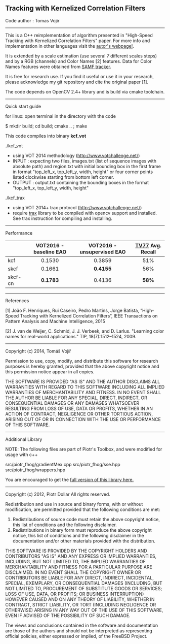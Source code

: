 ## Tracking with Kernelized Correlation Filters

Code author : Tomas Vojir

________________

This is a C++ reimplementation of algorithm presented in "High-Speed Tracking with Kernelized Correlation Filters" paper.
For more info and implementation in other languages visit the [autor's webpage!](http://home.isr.uc.pt/~henriques/circulant/).

It is extended by a scale estimation (use several *7* different scales steps) and
by a RGB (channels) and Color Names [2] features. Data for Color Names features were obtained from [SAMF tracker](https://github.com/ihpdep/samf).

It is free for research use. If you find it useful or use it in your research, please acknowledge my git repository
and cite the original paper [1].

The code depends on OpenCV 2.4+ library and is build via cmake toolchain.

_________________
Quick start guide

for linux: open terminal in the directory with the code

$ mkdir build; cd build; cmake .. ; make

This code compiles into binary **kcf_vot**

./kcf_vot
- using VOT 2014 methodology (http://www.votchallenge.net/)
 - INPUT : expecting two files, images.txt (list of sequence images with absolute path) and
           region.txt with initial bounding box in the first frame in format "top_left_x, top_left_y, width, height" or
           four corner points listed clockwise starting from bottom left corner.
 - OUTPUT : output.txt containing the bounding boxes in the format "top_left_x, top_left_y, width, height"

./kcf_trax
- using VOT 2014+ trax protocol (http://www.votchallenge.net/)
- require [trax](https://github.com/votchallenge/trax) library to be compiled
  with opencv support and installed. See trax instruction for compiling and
  installing.

___________
Performance

|  | **VOT2016 - baseline EAO** | **VOT2016 - unsupervised EAO** |    [**TV77**](http://cmp.felk.cvut.cz/~vojirtom/dataset/index.html) Avg. Recall |
|:---------------|:--------------:|:------------------:|:----------------:|
|  kcf          |0.1530        |   0.3859         |      51%       |
|  skcf         |0.1661        |   **0.4155**         |      56%       |
|  skcf-cn      |**0.1783**        |   0.4136         |      **58%**       |

__________
References

[1] João F. Henriques, Rui Caseiro, Pedro Martins, Jorge Batista, “High-Speed Tracking with Kernelized Correlation Filters“,
IEEE Transactions on Pattern Analysis and Machine Intelligence, 2015

[2] J. van de Weijer, C. Schmid, J. J. Verbeek, and D. Larlus. "Learning color names for real-world applications." TIP, 18(7):1512–1524, 2009.

_____________________________________
Copyright (c) 2014, Tomáš Vojíř

Permission to use, copy, modify, and distribute this software for research
purposes is hereby granted, provided that the above copyright notice and
this permission notice appear in all copies.

THE SOFTWARE IS PROVIDED "AS IS" AND THE AUTHOR DISCLAIMS ALL WARRANTIES
WITH REGARD TO THIS SOFTWARE INCLUDING ALL IMPLIED WARRANTIES OF
MERCHANTABILITY AND FITNESS. IN NO EVENT SHALL THE AUTHOR BE LIABLE FOR
ANY SPECIAL, DIRECT, INDIRECT, OR CONSEQUENTIAL DAMAGES OR ANY DAMAGES
WHATSOEVER RESULTING FROM LOSS OF USE, DATA OR PROFITS, WHETHER IN AN
ACTION OF CONTRACT, NEGLIGENCE OR OTHER TORTIOUS ACTION, ARISING OUT OF
OR IN CONNECTION WITH THE USE OR PERFORMANCE OF THIS SOFTWARE.

__________________
Additional Library

NOTE: The following files are part of Piotr's Toolbox, and were modified for usage with c++

   src/piotr_fhog/gradientMex.cpp
   src/piotr_fhog/sse.hpp
   src/piotr_fhog/wrappers.hpp

You are encouraged to get the [full version of this library here.](http://vision.ucsd.edu/~pdollar/toolbox/doc/index.html)

______________________________________________________________________________

Copyright (c) 2012, Piotr Dollar
All rights reserved.

Redistribution and use in source and binary forms, with or without
modification, are permitted provided that the following conditions are met:

1. Redistributions of source code must retain the above copyright notice, this
   list of conditions and the following disclaimer.
2. Redistributions in binary form must reproduce the above copyright notice,
   this list of conditions and the following disclaimer in the documentation
   and/or other materials provided with the distribution.

THIS SOFTWARE IS PROVIDED BY THE COPYRIGHT HOLDERS AND CONTRIBUTORS "AS IS" AND
ANY EXPRESS OR IMPLIED WARRANTIES, INCLUDING, BUT NOT LIMITED TO, THE IMPLIED
WARRANTIES OF MERCHANTABILITY AND FITNESS FOR A PARTICULAR PURPOSE ARE
DISCLAIMED. IN NO EVENT SHALL THE COPYRIGHT OWNER OR CONTRIBUTORS BE LIABLE FOR
ANY DIRECT, INDIRECT, INCIDENTAL, SPECIAL, EXEMPLARY, OR CONSEQUENTIAL DAMAGES
(INCLUDING, BUT NOT LIMITED TO, PROCUREMENT OF SUBSTITUTE GOODS OR SERVICES;
LOSS OF USE, DATA, OR PROFITS; OR BUSINESS INTERRUPTION) HOWEVER CAUSED AND
ON ANY THEORY OF LIABILITY, WHETHER IN CONTRACT, STRICT LIABILITY, OR TORT
(INCLUDING NEGLIGENCE OR OTHERWISE) ARISING IN ANY WAY OUT OF THE USE OF THIS
SOFTWARE, EVEN IF ADVISED OF THE POSSIBILITY OF SUCH DAMAGE.

The views and conclusions contained in the software and documentation are those
of the authors and should not be interpreted as representing official policies,
either expressed or implied, of the FreeBSD Project.
